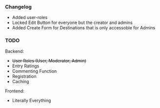### Changelog

- Added user-roles
- Locked Edit Button for everyone but the creator and admins
- Added Create Form for Destinations that is only accessoble for Admins

### TODO

Backend:
- ~~User Roles (User, Moderator, Admin)~~
- Entry Ratings
- Commenting Function
- Registration
- Caching

Frontend:
- Literally Everything